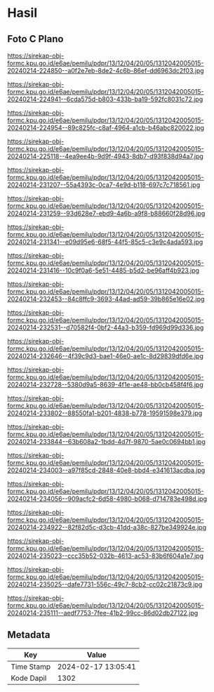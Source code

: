 # Hasil

## Foto C Plano

https://sirekap-obj-formc.kpu.go.id/e6ae/pemilu/pdpr/13/12/04/20/05/1312042005015-20240214-224850--a0f2e7eb-8de2-4c6b-86ef-dd6963dc2f03.jpg

https://sirekap-obj-formc.kpu.go.id/e6ae/pemilu/pdpr/13/12/04/20/05/1312042005015-20240214-224941--6cda575d-b803-433b-ba19-592fc8031c72.jpg

https://sirekap-obj-formc.kpu.go.id/e6ae/pemilu/pdpr/13/12/04/20/05/1312042005015-20240214-224954--89c825fc-c8af-4964-a1cb-b46abc820022.jpg

https://sirekap-obj-formc.kpu.go.id/e6ae/pemilu/pdpr/13/12/04/20/05/1312042005015-20240214-225118--4ea9ee4b-9d9f-4943-8db7-d93f838d94a7.jpg

https://sirekap-obj-formc.kpu.go.id/e6ae/pemilu/pdpr/13/12/04/20/05/1312042005015-20240214-231207--55a4393c-0ca7-4e9d-b118-697c7c718561.jpg

https://sirekap-obj-formc.kpu.go.id/e6ae/pemilu/pdpr/13/12/04/20/05/1312042005015-20240214-231259--93d628e7-ebd9-4a6b-a9f8-b88660f28d96.jpg

https://sirekap-obj-formc.kpu.go.id/e6ae/pemilu/pdpr/13/12/04/20/05/1312042005015-20240214-231341--e09d95e6-68f5-44f5-85c5-c3e9c4ada593.jpg

https://sirekap-obj-formc.kpu.go.id/e6ae/pemilu/pdpr/13/12/04/20/05/1312042005015-20240214-231416--10c9f0a6-5e51-4485-b5d2-be96aff4b923.jpg

https://sirekap-obj-formc.kpu.go.id/e6ae/pemilu/pdpr/13/12/04/20/05/1312042005015-20240214-232453--84c8ffc9-3693-44ad-ad59-39b865e16e02.jpg

https://sirekap-obj-formc.kpu.go.id/e6ae/pemilu/pdpr/13/12/04/20/05/1312042005015-20240214-232531--d70582f4-0bf2-44a3-b359-fd969d99d336.jpg

https://sirekap-obj-formc.kpu.go.id/e6ae/pemilu/pdpr/13/12/04/20/05/1312042005015-20240214-232646--4f39c9d3-bae1-46e0-ae1c-8d29839dfd6e.jpg

https://sirekap-obj-formc.kpu.go.id/e6ae/pemilu/pdpr/13/12/04/20/05/1312042005015-20240214-232728--5380d9a5-8639-4f1e-ae48-bb0cb458f4f6.jpg

https://sirekap-obj-formc.kpu.go.id/e6ae/pemilu/pdpr/13/12/04/20/05/1312042005015-20240214-233802--88550fa1-b201-4838-b778-19591598e379.jpg

https://sirekap-obj-formc.kpu.go.id/e6ae/pemilu/pdpr/13/12/04/20/05/1312042005015-20240214-233844--63b608a2-1bdd-4d7f-9870-5ae0c0694bb1.jpg

https://sirekap-obj-formc.kpu.go.id/e6ae/pemilu/pdpr/13/12/04/20/05/1312042005015-20240214-234003--a97f85cd-2848-40e8-bbd4-e341613acdba.jpg

https://sirekap-obj-formc.kpu.go.id/e6ae/pemilu/pdpr/13/12/04/20/05/1312042005015-20240214-234056--909acfc2-6d58-4980-b068-d714783e498d.jpg

https://sirekap-obj-formc.kpu.go.id/e6ae/pemilu/pdpr/13/12/04/20/05/1312042005015-20240214-234922--82f82d5c-d3cb-41dd-a38c-827be349924e.jpg

https://sirekap-obj-formc.kpu.go.id/e6ae/pemilu/pdpr/13/12/04/20/05/1312042005015-20240214-235023--ccc35b52-032b-4613-ac53-83b6f604a1e7.jpg

https://sirekap-obj-formc.kpu.go.id/e6ae/pemilu/pdpr/13/12/04/20/05/1312042005015-20240214-235025--dafe7731-556c-49c7-8cb2-cc02c21873c9.jpg

https://sirekap-obj-formc.kpu.go.id/e6ae/pemilu/pdpr/13/12/04/20/05/1312042005015-20240214-235111--aedf7753-7fee-41b2-99cc-86d02db27122.jpg


## Metadata

| Key        | Value               |
| ---------- | ------------------- |
| Time Stamp | 2024-02-17 13:05:41 |
| Kode Dapil | 1302                |



